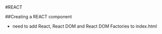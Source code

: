 #REACT

##Creating a REACT component

- need to add React, React DOM and React DOM Factories to index.html